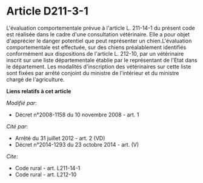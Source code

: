 # Article D211-3-1

L'évaluation comportementale prévue à l'article L. 211-14-1 du présent code est réalisée dans le cadre d'une consultation
vétérinaire. Elle a pour objet d'apprécier le danger potentiel que peut représenter un chien.L'évaluation comportementale est
effectuée, sur des chiens préalablement identifiés conformément aux dispositions de l'article L. 212-10, par un vétérinaire
inscrit sur une liste départementale établie par le représentant de l'Etat dans le département. Les modalités d'inscription
des vétérinaires sur cette liste sont fixées par arrêté conjoint du ministre de l'intérieur et du ministre chargé de
l'agriculture.

**Liens relatifs à cet article**

_Modifié par_:

  - Décret n°2008-1158 du 10 novembre 2008 - art. 1

_Cité par_:

  - Arrêté du 31 juillet 2012 - art. 2 (VD)
  - Décret n°2014-1293 du 23 octobre 2014 - art. (V)

_Cite_:

  - Code rural - art. L211-14-1
  - Code rural - art. L212-10
